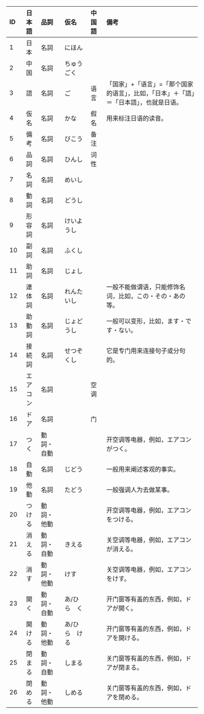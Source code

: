 | ID   |  日本語  | 品詞       | 仮名          | 中国語 | 備考                                                                                   |
| :--- | :------: | :--------- | :------------ | :----- | :------------------------------------------------------------------------------------- |
| 1    |   日本   | 名詞       | にほん        |        |                                                                                        |
| 2    |   中国   | 名詞       | ちゅうごく    |        |                                                                                        |
| 3    |    語    | 名詞       | ご            | 语言   | 「国家」+「语言」=「那个国家的语言」，比如，「日本」＋「語」＝「日本語」，也就是日语。 |
| 4    |   仮名   | 名詞       | かな          | 假名   | 用来标注日语的读音。                                                                   |
| 5    |   備考   | 名詞       | びこう        | 备注   |                                                                                        |
| 6    |   品詞   | 名詞       | ひんし        | 词性   |                                                                                        |
| 7    |   名詞   | 名詞       | めいし        |        |                                                                                        |
| 8    |   動詞   | 名詞       | どうし        |        |                                                                                        |
| 9    |  形容詞  | 名詞       | けいようし    |        |                                                                                        |
| 10   |   副詞   | 名詞       | ふくし        |        |                                                                                        |
| 11   |   助詞   | 名詞       | じょし        |        |                                                                                        |
| 12   |  連体詞  | 名詞       | れんたいし    |        | 一般不能做谓语，只能修饰名词，比如，この・その・あの等。                               |
| 13   |  助動詞  | 名詞       | じょどうし    |        | 一般可以变形，比如，ます・です・ない。                                                 |
| 14   |  接続詞  | 名詞       | せつぞくし    |        | 它是专门用来连接句子或分句的。                                                         |
| 15   | エアコン | 名詞       |               | 空调   |                                                                                        |
| 16   |   ドア   | 名詞       |               | 门     |                                                                                        |
| 17   |   つく   | 動詞・自動 |               |        | 开空调等电器，例如，エアコンがつく。                                                   |
| 18   |   自動   | 名詞       | じどう        |        | 一般用来阐述客观的事实。                                                               |
| 19   |   他動   | 名詞       | たどう        |        | 一般强调人为去做某事。                                                                 |
| 20   |  つける  | 動詞・他動 |               |        | 开空调等电器，例如，エアコンをつける。                                                 |
| 21   |  消える  | 動詞・自動 | きえる        |        | 关空调等电器，例如，エアコンが消える。                                                 |
| 22   |   消す   | 動詞・他動 | けす          |        | 关空调等电器，例如，エアコンをけす。                                                   |
| 23   |   開く   | 動詞・自動 | あ/ひら　く   |        | 开门窗等有盖的东西，例如，ドアが開く。                                                 |
| 24   |  開ける  | 動詞・他動 | あ/ひら　ける |        | 开门窗等有盖的东西，例如，ドアを開ける。                                               |
| 25   |  閉まる  | 動詞・自動 | しまる        |        | 关门窗等有盖的东西，例如，ドアが閉まる。                                               |
| 26   |  閉める  | 動詞・他動 | しめる        |        | 关门窗等有盖的东西，例如，ドアを閉める。                                               |